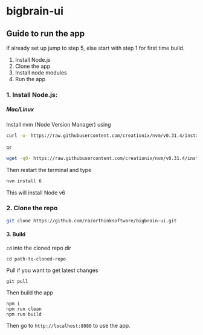 # bigbrain-ui

## Guide to run the app

If already set up jump to step 5, else start with step 1 for first time build.

1. Install Node.js
2. Clone the app
3. Install node modules
4. Run the app

### 1. Install Node.js:

##### Mac/Linux

Install nvm (Node Version Manager) using

```sh
curl -o- https://raw.githubusercontent.com/creationix/nvm/v0.31.4/install.sh | bash
```
or <br/>
```sh
wget -qO- https://raw.githubusercontent.com/creationix/nvm/v0.31.4/install.sh | bash
```

Then restart the terminal and type
```sh
nvm install 6
```

This will install Node v6

### 2. Clone the repo 
```sh
git clone https://github.com/razorthinksoftware/bigbrain-ui.git
```

#### 3. Build
`cd` into the cloned repo dir
```
cd path-to-cloned-repo
```
Pull if you want to get latest changes
```
git pull
```
Then build the app
```
npm i
npm run clean
npm run build
```
Then go to `http://localhost:8080` to use the app.
